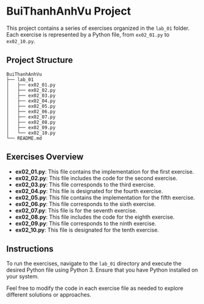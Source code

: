 # BuiThanhAnhVu Project

This project contains a series of exercises organized in the `lab_01` folder. Each exercise is represented by a Python file, from `ex02_01.py` to `ex02_10.py`. 

## Project Structure

```
BuiThanhAnhVu
├── lab_01
│   ├── ex02_01.py
│   ├── ex02_02.py
│   ├── ex02_03.py
│   ├── ex02_04.py
│   ├── ex02_05.py
│   ├── ex02_06.py
│   ├── ex02_07.py
│   ├── ex02_08.py
│   ├── ex02_09.py
│   └── ex02_10.py
└── README.md
```

## Exercises Overview

- **ex02_01.py**: This file contains the implementation for the first exercise.
- **ex02_02.py**: This file includes the code for the second exercise.
- **ex02_03.py**: This file corresponds to the third exercise.
- **ex02_04.py**: This file is designated for the fourth exercise.
- **ex02_05.py**: This file contains the implementation for the fifth exercise.
- **ex02_06.py**: This file corresponds to the sixth exercise.
- **ex02_07.py**: This file is for the seventh exercise.
- **ex02_08.py**: This file includes the code for the eighth exercise.
- **ex02_09.py**: This file corresponds to the ninth exercise.
- **ex02_10.py**: This file is designated for the tenth exercise.

## Instructions

To run the exercises, navigate to the `lab_01` directory and execute the desired Python file using Python 3. Ensure that you have Python installed on your system.

Feel free to modify the code in each exercise file as needed to explore different solutions or approaches.